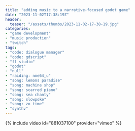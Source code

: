```yaml
---
title: "adding music to a narrative-focused godot game"
date: "2023-11-02T17:38:19Z"
header:
  teaser: "/assets/thumbs/2023-11-02-17-38-19.jpg"
categories:
- "game development"
- "music production"
- "twitch"
tags:
- "code: dialogue manager"
- "code: gdscript"
- "fl studio"
- "godot"
- "null"
- "raiding: nme64_u"
- "song: lemons paradise"
- "song: machine shop"
- "song: scarred piano"
- "song: sea chanty"
- "song: slowpoke"
- "song: zo time"
- "synthv"
---
```

{% include video id="881037100" provider="vimeo" %}
